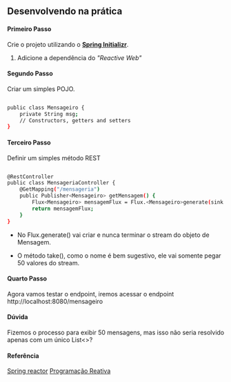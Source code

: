## Desenvolvendo na prática


#### Primeiro Passo

Crie o projeto utilizando o **[Spring Initializr](https://start.spring.io/)**.

1. Adicione a dependência do *"Reactive Web"*

#### Segundo Passo

Criar um simples POJO.

```sh

public class Mensageiro {
    private String msg;
    // Constructors, getters and setters
}

```

#### Terceiro Passo

Definir um simples método REST

```sh

@RestController
public class MensageriaController {
    @GetMapping("/mensageria")
    public Publisher<Mensageiro> getMensagem() {
        Flux<Mensageiro> mensagemFlux = Flux.<Mensageiro>generate(sink -> sink.next(new Mensageiro("Olá, boa noite!"))).take(50);
        return mensagemFlux;
    }
}

```

- No Flux.generate() vai criar e nunca terminar o stream do objeto de Mensagem.

- O método take(), como o nome é bem sugestivo, ele vai somente pegar 50 valores do stream.

#### Quarto Passo

Agora vamos testar o endpoint, iremos acessar o endpoint http://localhost:8080/mensageiro


#### Dúvida

Fizemos o processo para exibir 50 mensagens, mas isso não seria resolvido apenas com um único List<>?

#### Referência
[Spring reactor](https://stackabuse.com/spring-reactor-tutorial/)
[Programação Reativa](https://medium.com/nstech/programa%C3%A7%C3%A3o-reativa-com-spring-boot-webflux-e-mongodb-chega-de-sofrer-f92fb64517c3)